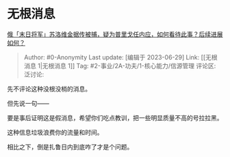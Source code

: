 # 无根消息
[俄「末日将军」苏洛维金据传被捕，疑为普里戈任内应，如何看待此事？后续进展如何？](https://www.zhihu.com/question/609355915/answer/3096327280)

> Author: #0-Anonymity
> Last update: [编辑于 2023-06-29]
> Link: [[无根消息 1|无根消息 1]]
> Tag: #2-事业/2A-功夫/1-核心能力/信源管理 
> 评论区:
> 泛讨论:

先不评论这种没根没梢的消息。

但先说一句——

要是事后证明这是假消息，希望你们吃点教训，把一些明显质量不高的号拉拉黑。

这种信息垃圾浪费你的流量和时间。

相比之下，倒是扎鲁日内到底咋了才是个问题。